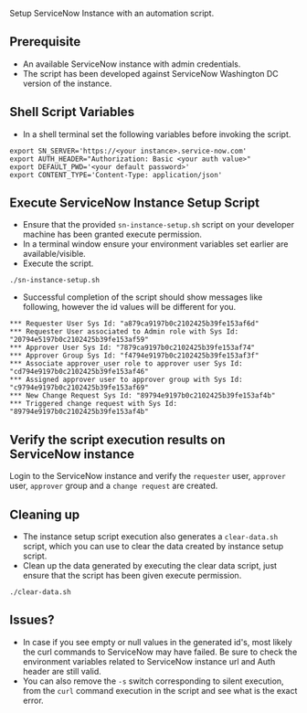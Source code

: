 Setup ServiceNow Instance with an automation script. 

## Prerequisite
* An available ServiceNow instance with admin credentials. 
* The script has been developed against ServiceNow Washington DC version of the instance.

## Shell Script Variables
* In a shell terminal set the following variables before invoking the script.
```shell
export SN_SERVER='https://<your instance>.service-now.com'
export AUTH_HEADER="Authorization: Basic <your auth value>"
export DEFAULT_PWD='<your default password>'
export CONTENT_TYPE='Content-Type: application/json'
```

## Execute ServiceNow Instance Setup Script
* Ensure that the provided `sn-instance-setup.sh` script on your developer machine has been granted execute permission.
* In a terminal window ensure your environment variables set earlier are available/visible.
* Execute the script.
```shell
./sn-instance-setup.sh
```
* Successful completion of the script should show messages like following, however the id values will be different for you.
```text
*** Requester User Sys Id: "a879ca9197b0c2102425b39fe153af6d"
*** Requester User associated to Admin role with Sys Id: "20794e5197b0c2102425b39fe153af59"
*** Approver User Sys Id: "7879ca9197b0c2102425b39fe153af74"
*** Approver Group Sys Id: "f4794e9197b0c2102425b39fe153af3f"
*** Associate approver_user role to approver user Sys Id: "cd794e9197b0c2102425b39fe153af46"
*** Assigned approver user to approver group with Sys Id: "c9794e9197b0c2102425b39fe153af69"
*** New Change Request Sys Id: "89794e9197b0c2102425b39fe153af4b"
*** Triggered change request with Sys Id: "89794e9197b0c2102425b39fe153af4b"
```

## Verify the script execution results on ServiceNow instance
Login to the ServiceNow instance and verify the `requester` user, `approver` user, `approver` group and a `change request` are created.

## Cleaning up
* The instance setup script execution also generates a `clear-data.sh` script, which you can use to clear the data created by instance setup script.
* Clean up the data generated by executing the clear data script, just ensure that the script has been given execute permission.
```shell
./clear-data.sh
```

## Issues?
* In case if you see empty or null values in the generated id's, most likely the curl commands to ServiceNow may have failed. Be sure to check the environment variables related to ServiceNow instance url and Auth header are still valid.
* You can also remove the `-s` switch corresponding to silent execution, from the `curl` command execution in the script and see what is the exact error.
